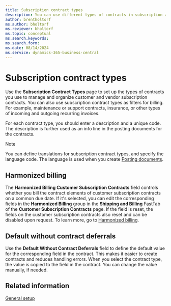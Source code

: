 ```yaml
---
title: Subscription contract types
description: You can use different types of contracts in subscription and recurring billing.
author: brentholtorf
ms.author: bholtorf
ms.reviewer: bholtorf
ms.topic: conceptual
ms.search.keywords: 
ms.search.form: 
ms.date: 08/14/2024
ms.service: dynamics-365-business-central
---
```


# Subscription contract types

Use the **Subscription Contract Types** page to set up the types of contracts you use to manage and organize customer and vendor subscription contracts. You can also use subscription contract types as filters for billing. For example, maintenance or support contracts, insurance, or other types of incoming and outgoing recurring invoices.

For each contract type, you should enter a description and a unique code. The description is further used as an info line in the posting documents for the contracts.

> [!NOTE]
> You can define translations for subscription contract types, and specify the language code. The language is used when you create [Posting documents](../posting-documents.md).

## Harmonized billing

The **Harmonized Billing Customer Subscription Contracts** field controls whether you bill the contract elements of customer subscription contracts on a common due date. If it's selected, you can edit the corresponding fields in the **Harmonized Billing** group in the **Shipping and Billing** FastTab of the **Customer Subscription Contracts** page. If the field is reset, the fields on the customer subscription contracts also reset and can be disabled upon request. To learn more, go to [Harmonized billing](../working-with-contracts/customer-contracts.md#harmonized-billing).

## Default without contract deferrals

Use the **Default Without Contract Deferrals** field to define the default value for the corresponding field in the contract. This makes it easier to create contracts and reduces handling errors. When you select the contract type, the value is copied to the field in the contract. You can change the value manually, if needed.

## Related information

[General setup](general.md)  
